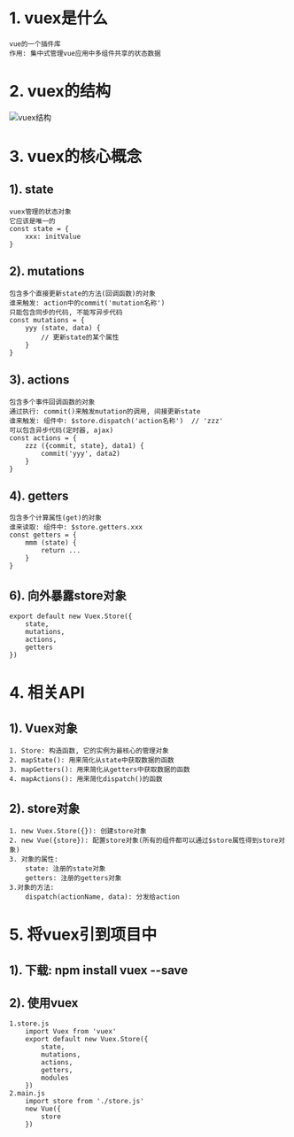 # 1. vuex是什么
	vue的一个插件库
	作用: 集中式管理vue应用中多组件共享的状态数据

# 2. vuex的结构
![vuex结构](https://vuex.vuejs.org/zh-cn/images/vuex.png)

# 3. vuex的核心概念
## 1). state
	vuex管理的状态对象
	它应该是唯一的
	const state = {
		xxx: initValue
	}
## 2). mutations
	包含多个直接更新state的方法(回调函数)的对象
	谁来触发: action中的commit('mutation名称')
	只能包含同步的代码, 不能写异步代码
	const mutations = {
		yyy (state, data) {
			// 更新state的某个属性
		}
	}
## 3). actions
	包含多个事件回调函数的对象
	通过执行: commit()来触发mutation的调用, 间接更新state
	谁来触发: 组件中: $store.dispatch('action名称')  // 'zzz'
	可以包含异步代码(定时器, ajax)
	const actions = {
		zzz ({commit, state}, data1) {
			commit('yyy', data2)
		}
	}
## 4). getters
	包含多个计算属性(get)的对象
	谁来读取: 组件中: $store.getters.xxx
	const getters = {
		mmm (state) {
			return ...
		}
	}


## 6). 向外暴露store对象
	export default new Vuex.Store({
		state,
		mutations,
		actions,
		getters
	})

# 4. 相关API
## 1). Vuex对象
    1. Store: 构造函数, 它的实例为最核心的管理对象
    2. mapState(): 用来简化从state中获取数据的函数
    3. mapGetters(): 用来简化从getters中获取数据的函数
    4. mapActions(): 用来简化dispatch()的函数

## 2). store对象
    1. new Vuex.Store({}): 创建store对象
	2. new Vue({store}): 配置store对象(所有的组件都可以通过$store属性得到store对象)
	3. 对象的属性:
	    state: 注册的state对象
	    getters: 注册的getters对象
	3.对象的方法:
	    dispatch(actionName, data): 分发给action

# 5. 将vuex引到项目中
## 1). 下载: npm install vuex --save
## 2). 使用vuex
	1.store.js
		import Vuex from 'vuex'
		export default new Vuex.Store({
			state,
			mutations,
			actions,
			getters,
			modules
		})
	2.main.js
		import store from './store.js'
		new Vue({
			store
		})
